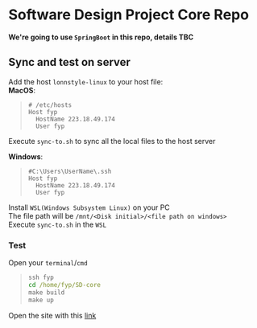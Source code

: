 # Software Design Project Core Repo
**We're going to use `SpringBoot` in this repo, details TBC**

## Sync and test on server
Add the host `lonnstyle-linux` to your host file:<br/>
**MacOS**:
> ```
> # /etc/hosts
> Host fyp
>   HostName 223.18.49.174
>   User fyp
> ```
Execute `sync-to.sh` to sync all the local files to the host server

**Windows**:
> ```
> #C:\Users\UserName\.ssh
> Host fyp
>   HostName 223.18.49.174
>   User fyp
> ```

Install `WSL(Windows Subsystem Linux)` on your PC<br/>
The file path will be `/mnt/<Disk initial>/<file path on windows>`<br/>
Execute `sync-to.sh` in the `WSL`

### Test
Open your `terminal`/`cmd`
> ```cmd
> ssh fyp
> cd /home/fyp/SD-core
> make build
> make up
> ```

Open the site with this [link](http://223.18.49.174:8000)